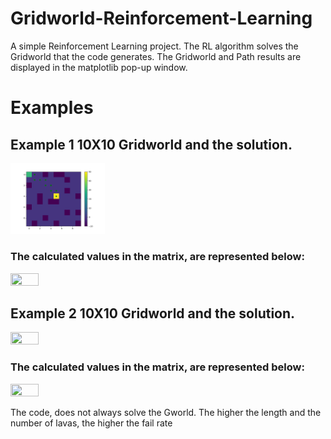 # Gridworld-Reinforcement-Learning
A simple Reinforcement Learning project. The RL algorithm solves the Gridworld that the code generates. The Gridworld and Path results are displayed in the matplotlib pop-up window.

# Examples

## Example 1 10X10 Gridworld and the solution. 

<img src="https://github.com/YaniKyr/Gridworld-Reinforcement-Learning/blob/main/mockups/Figure_1.png"  width="30%" height="30%"> 

### The calculated values in the matrix, are represented below:

<img src="https://github.com/YaniKyr/Gridworld-Reinforcement-Learning/blob/main/mockups/Fig1_Hetmap.png"  width="30%" height="30%"> 

## Example 2 10X10 Gridworld and the solution. 

<img src="https://github.com/YaniKyr/Gridworld-Reinforcement-Learning/blob/main/mockups/Figure2.png"  width="30%" height="30%"> 

### The calculated values in the matrix, are represented below:

<img src="https://github.com/YaniKyr/Gridworld-Reinforcement-Learning/blob/main/mockups/Fig2_Hetmap.png"  width="30%" height="30%"> 


The code, does not always solve the Gworld. The higher the length and the number of lavas, the higher the fail rate

